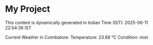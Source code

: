 # My Project

This content is dynamically generated in Indian Time (IST): 2025-06-11 22:54:36 IST


Current Weather in Coimbatore:
Temperature: 23.88 °C
Condition: mist
